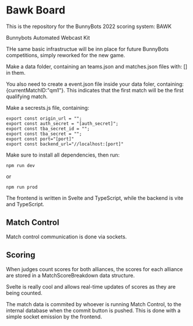 # Bawk Board

This is the repository for the BunnyBots 2022 scoring system: BAWK

Bunnybots Automated Webcast Kit

THe same basic infrastructue will be inn place for future BunnyBots competitions, simply reworked for the new game.

Make a data folder, containing an teams.json and matches.json files with: [] in them.

You also need to create a event.json file inside your data foler, containing: {currentMatchID:"qm1"}. This indicates that the first match will be the first qualifying match.

Make a secrests.js file, containing:

    export const origin_url = "";
    export const auth_secret = "[auth_secret]";
    export const tba_secret_id = "";
    export const tba_secret = "";
    export const port="[port]"
    export const backend_url="//localhost:[port]"


Make sure to install all dependencies, then run:

    npm run dev

or 
    
    npm run prod

The frontend is written in Svelte and TypeScript, while the backend is vite and TypeScript.

## Match Control

Match control communication is done via sockets.

## Scoring

When judges count scores for both alliances, the scores for each alliance are stored in a MatchScoreBreakdown data structure.

Svelte is really cool and allows real-time updates of scores as they are being counted.

The match data is commited by whoever is running Match Control, to the internal database when the commit button is pushed. This is done with a simple socket emission by the frontend.
